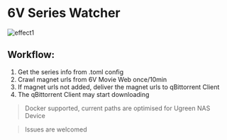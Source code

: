 # 6V Series Watcher

![effect1](https://github.com/user-attachments/assets/25174a68-9d81-4a7d-9130-fd7d2cf8f7ac)

## Workflow:

1. Get the series info from .toml config
2. Crawl magnet urls from 6V Movie Web once/10min
3. If magnet urls not added, deliver the magnet urls to qBittorrent Client
4. The qBittorrent Client may start downloading

> Docker supported, current paths are optimised for Ugreen NAS Device

> Issues are welcomed
